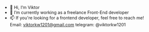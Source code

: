 - 👋 Hi, I’m Viktor
- 🌱 I’m currently working as a freelance Front-End developer
- 📫 If you're looking for a frontend developer, feel free to reach me! Email: viktorkw1201@gmail.com telegram: @viktorkw1201
